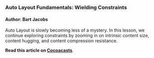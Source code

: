 ### Auto Layout Fundamentals: Wielding Constraints

#### Author: Bart Jacobs

Auto Layout is slowly becoming less of a mystery. In this lesson, we continue exploring constraints by zooming in on intrinsic content size, content hugging, and content compression resistance.

**Read this article on [Cocoacasts](https://cocoacasts.com/auto-layout-fundamentals-wielding-constraints/)**.
